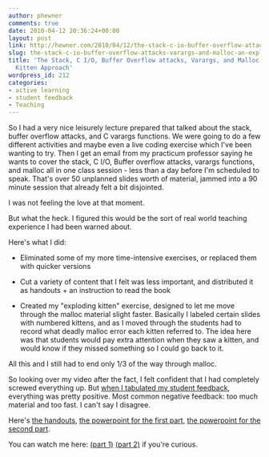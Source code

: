 ```yaml
---
author: phewner
comments: true
date: 2010-04-12 20:36:24+00:00
layout: post
link: http://hewner.com/2010/04/12/the-stack-c-io-buffer-overflow-attacks-varargs-and-malloc-an-exploding-kitten-approach/
slug: the-stack-c-io-buffer-overflow-attacks-varargs-and-malloc-an-exploding-kitten-approach
title: 'The Stack, C I/O, Buffer Overflow attacks, Varargs, and Malloc: An Exploding
  Kitten Approach'
wordpress_id: 212
categories:
- active learning
- student feedback
- Teaching
---
```


So I had a very nice leisurely lecture prepared that talked about the stack, buffer overflow attacks, and C varargs functions.  We were going to do a few different activities and maybe even a live coding exercise which I've been wanting to try.  Then I get an email from my practicum professor saying he wants to cover the stack, C I/O, Buffer overflow attacks, varargs functions, and malloc all in one class session - less than a day before I'm scheduled to speak.  That's over 50 unplanned slides worth of material, jammed into a 90 minute session that already felt a bit disjointed.

I was not feeling the love at that moment.

But what the heck.  I figured this would be the sort of real world teaching experience I had been warned about.

Here's what I did:




  * Eliminated some of my more time-intensive exercises, or replaced them with quicker versions


  * Cut a variety of content that I felt was less important, and distributed it as handouts + an instruction to read the book


  * Created my "exploding kitten" exercise, designed to let me move through the malloc material slight faster.  Basically I labeled certain slides with numbered kittens, and as I moved through the students had to record what deadly malloc error each kitten referred to.  The idea here was that students would pay extra attention when they saw a kitten, and would know if they missed something so I could go back to it.



All this and I still had to end only 1/3 of the way through malloc.

 So looking over my video after the fact, I felt confident that I had completely screwed everything up.  But [when I tabulated my student feedback](http://spreadsheets.google.com/pub?key=trwIypBDYo5fPIYWcraXHxw&output=html    ), everything was pretty positive.  Most common negative feedback: too much material and too fast.  I can't say I disagree.

Here's [the handouts](http://www.technofetish.net/mike/handouts2.pdf), [the powerpoint for the first part](http://www.technifetish.net/mike/mike-stacks-io-stack-smash.ppt), [the powerpoint for the second part](http://www.technfetish.net/mike/Mike-Ch19.ppt).

You can watch me here: [(part 1)](http://play.media.gatech.edu/v/public/buzzbox/cetl.gatech.edu/CETL_Practicum/Mike_Hewner_Part_1.mp4) [(part 2)](http://play.media.gatech.edu/v/public/buzzbox/cetl.gatech.edu/CETL_Practicum/Mike_Hewner_Part_2.mp4) if you're curious.

